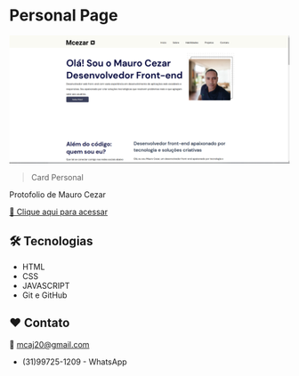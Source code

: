 # Personal Page

![preview](./assets/preview1.png)

> Card Personal

Protofolio de Mauro Cezar

[🔗 Clique aqui para acessar](https://mauro-cezar.netlify.app/)

## 🛠 Tecnologias

- HTML
- CSS
- JAVASCRIPT
- Git e GitHub

## ❤ Contato

  📧 mcaj20@gmail.com
  - (31)99725-1209 - WhatsApp